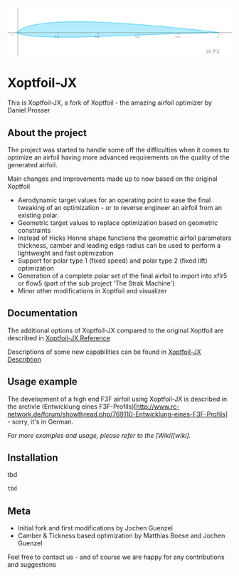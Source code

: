
<!-- PROJECT LOGO -->
<br />
<p align="center">
  <a href="https://github.com/jxjo/Xoptfoil">
    <img src="images/logo.png" alt="Logo" width="800" >
  </a>
</p>

# Xoptfoil-JX

This is Xoptfoil-JX, a fork of Xoptfoil - the amazing airfoil optimizer by Daniel Prosser  



## About the project

The project was started to handle some off the difficulties when it comes to optimize an airfoil having more advanced requirements on the quality of the generated airfoil. 

Main changes and improvements made up to now based on the original Xoptfoil

* Aerodynamic target values for an operating point to ease the final tweaking of an optimization - or to reverse engineer an airfoil from an existing polar.
* Geometric target values to replace optimization based on geometric constraints
* Instead of Hicks Henne shape functions the geometric airfoil parameters thickness, camber and leading edge radius can be used to perform a lightweight and fast optimization
* Support for polar type 1 (fixed speed) and polar type 2 (fixed lift) optimization
* Generation of a complete polar set of the final airfoil to import into xflr5 or flow5 (part of the sub project 'The Strak Machine')
* Minor other modifications in Xoptfoil and visualizer


## Documentation 

The additional options of Xoptfoil-JX compared to the original Xoptfoil are described in [Xoptfoil-JX Reference](https://github.com/jxjo/Xoptfoil/blob/master/Xoptfoil-JX%20Reference.pdf)

Descriptions of some new capabilities can be found in [Xoptfoil-JX Describtion](https://github.com/jxjo/Xoptfoil/blob/master/Xoptfoil-JX%20Describtion.pdf)


## Usage example

The development of a high end F3F airfoil using Xoptfoil-JX is described in the arctivle (Entwicklung eines F3F-Profils)[http://www.rc-network.de/forum/showthread.php/769110-Entwicklung-eines-F3F-Profils] - sorry, it's in German.

_For more examples and usage, please refer to the [Wiki][wiki]._

## Installation

tbd

```sh
tbd
```

## Meta

* Initial fork and first modifications by Jochen Guenzel 
* Camber & Tickness based optimization by Matthias Boese and Jochen Guenzel

Feel free to contact us - and of course we are happy for any contributions and suggestions
